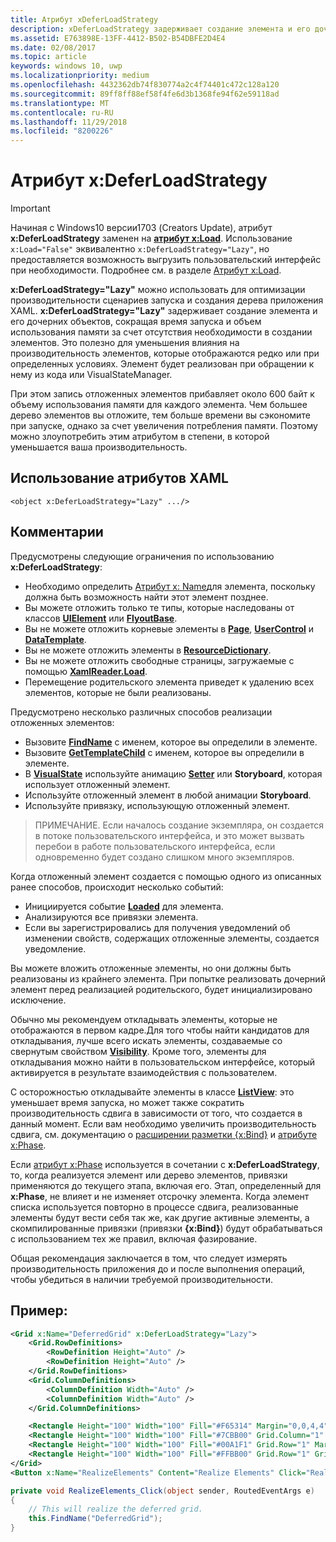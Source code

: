 ```yaml
---
title: Атрибут xDeferLoadStrategy
description: xDeferLoadStrategy задерживает создание элемента и его дочерних объектов, сокращая тем самым время запуска и немного увеличивая объем использования памяти.Каждый задействованный элемент прибавляет около 600 байт к объему использования памяти.
ms.assetid: E763898E-13FF-4412-B502-B54DBFE2D4E4
ms.date: 02/08/2017
ms.topic: article
keywords: windows 10, uwp
ms.localizationpriority: medium
ms.openlocfilehash: 4432362db74f830774a2c4f74401c472c128a120
ms.sourcegitcommit: 89ff8ff88ef58f4fe6d3b1368fe94f62e59118ad
ms.translationtype: MT
ms.contentlocale: ru-RU
ms.lasthandoff: 11/29/2018
ms.locfileid: "8200226"
---
```

# <a name="xdeferloadstrategy-attribute"></a>Атрибут x:DeferLoadStrategy

> [!IMPORTANT]
> Начиная с Windows10 версии1703 (Creators Update), атрибут **x:DeferLoadStrategy** заменен на [**атрибут x:Load**](x-load-attribute.md). Использование `x:Load="False"` эквивалентно `x:DeferLoadStrategy="Lazy"`, но предоставляется возможность выгрузить пользовательский интерфейс при необходимости. Подробнее см. в разделе [Атрибут x:Load](x-load-attribute.md).

**x:DeferLoadStrategy="Lazy"** можно использовать для оптимизации производительности сценариев запуска и создания дерева приложения XAML. **x:DeferLoadStrategy="Lazy"** задерживает создание элемента и его дочерних объектов, сокращая время запуска и объем использования памяти за счет отсутствия необходимости в создании элементов. Это полезно для уменьшения влияния на производительность элементов, которые отображаются редко или при определенных условиях. Элемент будет реализован при обращении к нему из кода или VisualStateManager.

При этом запись отложенных элементов прибавляет около 600 байт к объему использования памяти для каждого элемента. Чем большее дерево элементов вы отложите, тем больше времени вы сэкономите при запуске, однако за счет увеличения потребления памяти. Поэтому можно злоупотребить этим атрибутом в степени, в которой уменьшается ваша производительность.

## <a name="xaml-attribute-usage"></a>Использование атрибутов XAML

``` syntax
<object x:DeferLoadStrategy="Lazy" .../>
```

## <a name="remarks"></a>Комментарии

Предусмотрены следующие ограничения по использованию **x:DeferLoadStrategy**:

- Необходимо определить [Атрибут x: Name](x-name-attribute.md)для элемента, поскольку должна быть возможность найти этот элемент позднее.
- Вы можете отложить только те типы, которые наследованы от классов [**UIElement**](https://msdn.microsoft.com/library/windows/apps/br208911) или [**FlyoutBase**](https://msdn.microsoft.com/library/windows/apps/dn279249).
- Вы не можете отложить корневые элементы в [**Page**](https://msdn.microsoft.com/library/windows/apps/windows.ui.xaml.controls.page), [**UserControl**](https://msdn.microsoft.com/library/windows/apps/windows.ui.xaml.controls.usercontrol) и [**DataTemplate**](https://msdn.microsoft.com/library/windows/apps/br242348).
- Вы не можете отложить элементы в [**ResourceDictionary**](https://msdn.microsoft.com/library/windows/apps/br208794).
- Вы не можете отложить свободные страницы, загружаемые с помощью [**XamlReader.Load**](https://msdn.microsoft.com/library/windows/apps/br228048).
- Перемещение родительского элемента приведет к удалению всех элементов, которые не были реализованы.

Предусмотрено несколько различных способов реализации отложенных элементов:

- Вызовите [**FindName**](https://msdn.microsoft.com/library/windows/apps/br208715) с именем, которое вы определили в элементе.
- Вызовите [**GetTemplateChild**](https://msdn.microsoft.com/library/windows/apps/br209416) с именем, которое вы определили в элементе.
- В [**VisualState**](https://msdn.microsoft.com/library/windows/apps/br209007) используйте анимацию [**Setter**](https://msdn.microsoft.com/library/windows/apps/br208817) или **Storyboard**, которая использует отложенный элемент.
- Используйте отложенный элемент в любой анимации **Storyboard**.
- Используйте привязку, использующую отложенный элемент.

> ПРИМЕЧАНИЕ. Если началось создание экземпляра, он создается в потоке пользовательского интерфейса, и это может вызвать перебои в работе пользовательского интерфейса, если одновременно будет создано слишком много экземпляров.

Когда отложенный элемент создается с помощью одного из описанных ранее способов, происходит несколько событий:

- Инициируется событие [**Loaded**](https://msdn.microsoft.com/library/windows/apps/br208723) для элемента.
- Анализируются все привязки элемента.
- Если вы зарегистрировались для получения уведомлений об изменении свойств, содержащих отложенные элементы, создается уведомление.

Вы можете вложить отложенные элементы, но они должны быть реализованы из крайнего элемента. При попытке реализовать дочерний элемент перед реализацией родительского, будет инициализировано исключение.

Обычно мы рекомендуем откладывать элементы, которые не отображаются в первом кадре.Для того чтобы найти кандидатов для откладывания, лучше всего искать элементы, создаваемые со свернутым свойством [**Visibility**](https://msdn.microsoft.com/library/windows/apps/br208992). Кроме того, элементы для откладывания можно найти в пользовательском интерфейсе, который активируется в результате взаимодействия с пользователем.

С осторожностью откладывайте элементы в классе [**ListView**](https://msdn.microsoft.com/library/windows/apps/br242878): это уменьшает время запуска, но может также сократить производительность сдвига в зависимости от того, что создается в данный момент. Если вам необходимо увеличить производительность сдвига, см. документацию о [расширении разметки {x:Bind}](x-bind-markup-extension.md) и [атрибуте x:Phase](x-phase-attribute.md).

Если [атрибут x:Phase](x-phase-attribute.md) используется в сочетании с **x:DeferLoadStrategy**, то, когда реализуется элемент или дерево элементов, привязки применяются до текущего этапа, включая его. Этап, определенный для **x:Phase**, не влияет и не изменяет отсрочку элемента. Когда элемент списка используется повторно в процессе сдвига, реализованные элементы будут вести себя так же, как другие активные элементы, а скомпилированные привязки (привязки **{x:Bind}**) будут обрабатываться с использованием тех же правил, включая фазирование.

Общая рекомендация заключается в том, что следует измерять производительность приложения до и после выполнения операций, чтобы убедиться в наличии требуемой производительности.

## <a name="example"></a>Пример:

```xml
<Grid x:Name="DeferredGrid" x:DeferLoadStrategy="Lazy">
    <Grid.RowDefinitions>
        <RowDefinition Height="Auto" />
        <RowDefinition Height="Auto" />
    </Grid.RowDefinitions>
    <Grid.ColumnDefinitions>
        <ColumnDefinition Width="Auto" />
        <ColumnDefinition Width="Auto" />
    </Grid.ColumnDefinitions>

    <Rectangle Height="100" Width="100" Fill="#F65314" Margin="0,0,4,4" />
    <Rectangle Height="100" Width="100" Fill="#7CBB00" Grid.Column="1" Margin="4,0,0,4" />
    <Rectangle Height="100" Width="100" Fill="#00A1F1" Grid.Row="1" Margin="0,4,4,0" />
    <Rectangle Height="100" Width="100" Fill="#FFBB00" Grid.Row="1" Grid.Column="1" Margin="4,4,0,0" />
</Grid>
<Button x:Name="RealizeElements" Content="Realize Elements" Click="RealizeElements_Click"/>
```

```csharp
private void RealizeElements_Click(object sender, RoutedEventArgs e)
{
    // This will realize the deferred grid.
    this.FindName("DeferredGrid");
}
```
